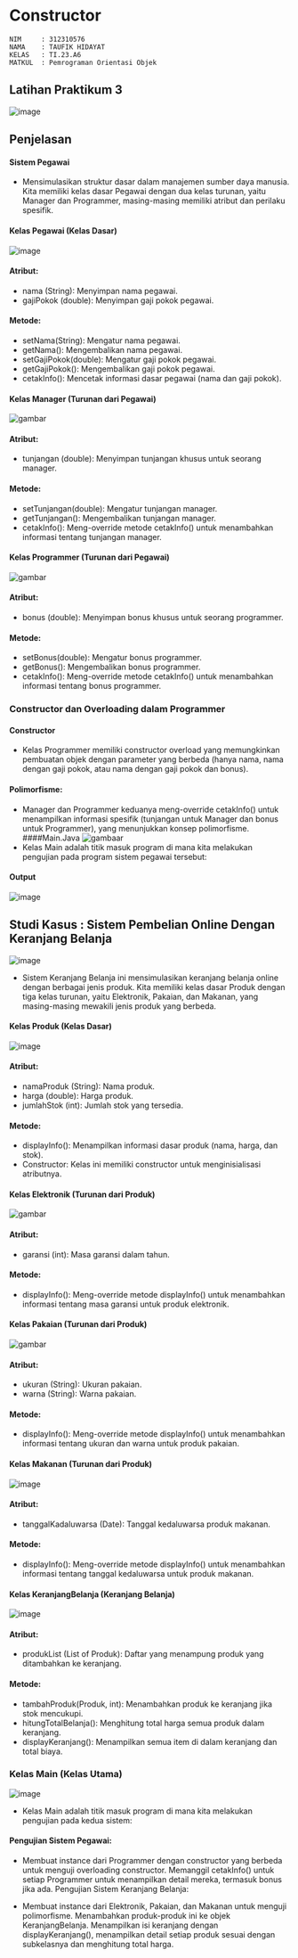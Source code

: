 # Constructor
```
NIM     : 312310576
NAMA    : TAUFIK HIDAYAT
KELAS   : TI.23.A6
MATKUL  : Pemrograman Orientasi Objek
```
## Latihan Praktikum 3
![image](ss1/ss2.png)
## Penjelasan

#### Sistem Pegawai
- Mensimulasikan struktur dasar dalam manajemen sumber daya manusia. Kita memiliki kelas dasar Pegawai dengan dua kelas turunan, yaitu Manager dan Programmer, masing-masing memiliki atribut dan perilaku spesifik.

#### Kelas Pegawai (Kelas Dasar)

![image](ss1/ss4.png)
#### Atribut:
- nama (String): Menyimpan nama pegawai.
- gajiPokok (double): Menyimpan gaji pokok pegawai.
#### Metode:
- setNama(String): Mengatur nama pegawai.
- getNama(): Mengembalikan nama pegawai.
- setGajiPokok(double): Mengatur gaji pokok pegawai.
- getGajiPokok(): Mengembalikan gaji pokok pegawai.
- cetakInfo(): Mencetak informasi dasar pegawai (nama dan gaji pokok).
#### Kelas Manager (Turunan dari Pegawai)
![gambar](ss1/ss6.png)
#### Atribut:
- tunjangan (double): Menyimpan tunjangan khusus untuk seorang manager.
#### Metode:
- setTunjangan(double): Mengatur tunjangan manager.
- getTunjangan(): Mengembalikan tunjangan manager.
- cetakInfo(): Meng-override metode cetakInfo() untuk menambahkan informasi tentang tunjangan manager.

#### Kelas Programmer (Turunan dari Pegawai)
![gambar](ss1/ss7.png)
#### Atribut:
- bonus (double): Menyimpan bonus khusus untuk seorang programmer.
#### Metode:
- setBonus(double): Mengatur bonus programmer.
- getBonus(): Mengembalikan bonus programmer.
- cetakInfo(): Meng-override metode cetakInfo() untuk menambahkan informasi tentang bonus programmer.
### Constructor dan Overloading dalam Programmer
#### Constructor
- Kelas Programmer memiliki constructor overload yang memungkinkan pembuatan objek dengan parameter yang berbeda (hanya nama, nama dengan gaji pokok, atau nama dengan gaji pokok dan bonus).
#### Polimorfisme:

- Manager dan Programmer keduanya meng-override cetakInfo() untuk menampilkan informasi spesifik (tunjangan untuk Manager dan bonus untuk Programmer), yang menunjukkan konsep polimorfisme.
####Main.Java
![gambaar](ss1/ss5.png)
- Kelas Main adalah titik masuk program di mana kita melakukan pengujian pada program sistem pegawai tersebut:
#### Output
![image](ss1/ss1.png)
## Studi Kasus : Sistem Pembelian Online Dengan Keranjang Belanja
![image](ss1/ss3.png)
- Sistem Keranjang Belanja ini mensimulasikan keranjang belanja online dengan berbagai jenis produk. Kita memiliki kelas dasar Produk dengan tiga kelas turunan, yaitu Elektronik, Pakaian, dan Makanan, yang masing-masing mewakili jenis produk yang berbeda.

#### Kelas Produk (Kelas Dasar)
![image](ss2/ss1.png)
#### Atribut:
- namaProduk (String): Nama produk.
- harga (double): Harga produk.
- jumlahStok (int): Jumlah stok yang tersedia.
#### Metode:
- displayInfo(): Menampilkan informasi dasar produk (nama, harga, dan stok).
- Constructor: Kelas ini memiliki constructor untuk menginisialisasi atributnya.
#### Kelas Elektronik (Turunan dari Produk)
![gambar](ss2/ss2.png)
#### Atribut:
- garansi (int): Masa garansi dalam tahun.
#### Metode:
- displayInfo(): Meng-override metode displayInfo() untuk menambahkan informasi tentang masa garansi untuk produk elektronik.
#### Kelas Pakaian (Turunan dari Produk)
![gambar](ss2/ss3.png)
#### Atribut:
- ukuran (String): Ukuran pakaian.
- warna (String): Warna pakaian.
#### Metode:
- displayInfo(): Meng-override metode displayInfo() untuk menambahkan informasi tentang ukuran dan warna untuk produk pakaian.
#### Kelas Makanan (Turunan dari Produk)
![image](ss2/ss4.png)

#### Atribut:
- tanggalKadaluwarsa (Date): Tanggal kedaluwarsa produk makanan.
#### Metode:
- displayInfo(): Meng-override metode displayInfo() untuk menambahkan informasi tentang tanggal kedaluwarsa untuk produk makanan.
#### Kelas KeranjangBelanja (Keranjang Belanja)
![image](ss2/ss5.png)

#### Atribut:
- produkList (List of Produk): Daftar yang menampung produk yang ditambahkan ke keranjang.
#### Metode:
- tambahProduk(Produk, int): Menambahkan produk ke keranjang jika stok mencukupi.
- hitungTotalBelanja(): Menghitung total harga semua produk dalam keranjang.
- displayKeranjang(): Menampilkan semua item di dalam keranjang dan total biaya.

### Kelas Main (Kelas Utama)
![image](ss2/ss6.png)
- Kelas Main adalah titik masuk program di mana kita melakukan pengujian pada kedua sistem:

#### Pengujian Sistem Pegawai:

- Membuat instance dari Programmer dengan constructor yang berbeda untuk menguji overloading constructor.
Memanggil cetakInfo() untuk setiap Programmer untuk menampilkan detail mereka, termasuk bonus jika ada.
Pengujian Sistem Keranjang Belanja:

- Membuat instance dari Elektronik, Pakaian, dan Makanan untuk menguji polimorfisme.
Menambahkan produk-produk ini ke objek KeranjangBelanja.
Menampilkan isi keranjang dengan displayKeranjang(), menampilkan detail setiap produk sesuai dengan subkelasnya dan menghitung total harga.
